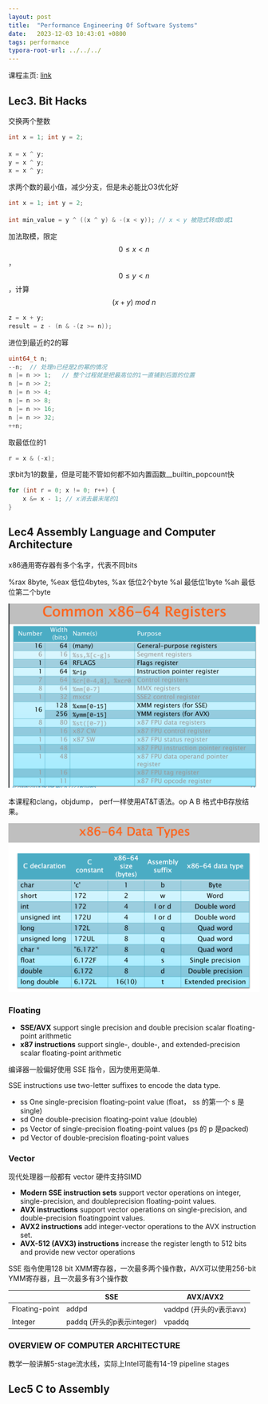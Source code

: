 ```yaml
---
layout: post
title:  "Performance Engineering Of Software Systems"
date:   2023-12-03 10:43:01 +0800
tags: performance
typora-root-url: ../../../
---
```




课程主页: [link](https://ocw.mit.edu/courses/6-172-performance-engineering-of-software-systems-fall-2018/)

## Lec3. Bit Hacks

交换两个整数

```c++
int x = 1; int y = 2;

x = x ^ y;
y = x ^ y;
x = x ^ y;
```

求两个数的最小值，减少分支，但是未必能比O3优化好

```c++
int x = 1; int y = 2;

int min_value = y ^ ((x ^ y) & -(x < y)); // x < y 被隐式转成0或1
```

加法取模，限定 $$0 \le x < n$$，$$0 \le y < n$$，计算$$(x + y) \  mod \ n$$

```c++
z = x + y;
result = z - (n & -(z >= n));
```

进位到最近的2的幂

```C++
uint64_t n;
--n;  // 处理n已经是2的幂的情况
n |= n >> 1;   // 整个过程就是把最高位的1一直铺到后面的位置
n |= n >> 2;
n |= n >> 4;
n |= n >> 8;
n |= n >> 16;
n |= n >> 32;
++n;
```

取最低位的1

```c++
r = x & (-x);
```

求bit为1的数量，但是可能不管如何都不如内置函数__builtin_popcount快

```C++
for (int r = 0; x != 0; r++) {
	x &= x - 1; // x消去最末尾的1
}
```



## Lec4 Assembly Language and Computer Architecture 

x86通用寄存器有多个名字，代表不同bits

%rax  8byte,     %eax 低位4bytes,      %ax 低位2个byte     %al 最低位1byte   %ah  最低位第二个byte



![image-20231103164224246](/assets/2023/11/6-172-performance/x86-registers.png)



本课程和clang，objdump， perf一样使用AT&T语法。op A B 格式中B存放结果。

![image-20231103161416979](/assets/2023/11/6-172-performance/x86-64-data-types.png)



### Floating

* **SSE/AVX**  support single precision and double precision scalar floating-point arithmetic
* **x87 instructions** support single-, double-, and extended-precision scalar floating-point arithmetic

编译器一般偏好使用 SSE 指令，因为使用更简单.

SSE instructions use two-letter suffixes to encode the data type.

* ss     One single-precision floating-point value (float， ss 的第一个 s 是single) 
* sd    One double-precision floating-point value (double) 
* ps    Vector of single-precision floating-point values  (ps 的 p 是packed)
* pd    Vector of double-precision floating-point values 

### Vector

现代处理器一般都有 vector 硬件支持SIMD

* **Modern SSE instruction sets** support vector operations on integer, single-precision, and doubleprecision floating-point values.
* **AVX instructions**  support vector operations on single-precision, and double-precision floatingpoint values.
* **AVX2 instructions**  add integer-vector operations to the AVX instruction set. 
* **AVX-512 (AVX3) instructions**  increase the register length to 512 bits and provide new vector operations

SSE 指令使用128 bit XMM寄存器，一次最多两个操作数，AVX可以使用256-bit YMM寄存器，且一次最多有3个操作数

|                | SSE                        | AVX/AVX2                |
| -------------- | -------------------------- | ----------------------- |
| Floating-point | addpd                      | vaddpd (开头的v表示avx) |
| Integer        | paddq (开头的p表示integer) | vpaddq                  |



### OVERVIEW OF COMPUTER ARCHITECTURE 

教学一般讲解5-stage流水线，实际上Intel可能有14-19 pipeline stages



## Lec5 C to Assembly 

